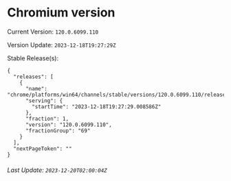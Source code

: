 # Chromium version

Current Version: `120.0.6099.110`

Version Update: `2023-12-18T19:27:29Z`

Stable Release(s):
```
{
  "releases": [
    {
      "name": "chrome/platforms/win64/channels/stable/versions/120.0.6099.110/releases/1702927649",
      "serving": {
        "startTime": "2023-12-18T19:27:29.008586Z"
      },
      "fraction": 1,
      "version": "120.0.6099.110",
      "fractionGroup": "69"
    }
  ],
  "nextPageToken": ""
}
```

###### Last Update: `2023-12-20T02:00:04Z`
        